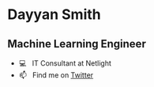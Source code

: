 # Dayyan Smith
## Machine Learning Engineer

- 💻 &nbsp; IT Consultant at Netlight
- 📫 &nbsp; Find me on [Twitter](https://twitter.com/dayyansmith)
